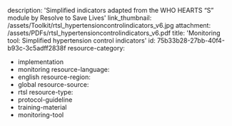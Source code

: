 description: 'Simplified indicators adapted from the WHO HEARTS “S” module by Resolve to Save Lives'
link_thumbnail: /assets/Toolkit/rtsl_hypertensioncontrolindicators_v6.jpg
attachment: /assets/PDFs/rtsl_hypertensioncontrolindicators_v6.pdf
title: 'Monitoring tool: Simplified hypertension control indicators'
id: 75b33b28-27bb-40f4-b93c-3c5adff2838f
resource-category:
  - implementation
  - monitoring
resource-language:
  - english
resource-region:
  - global
resource-source:
  - rtsl
resource-type:
  - protocol-guideline
  - training-material
  - monitoring-tool
